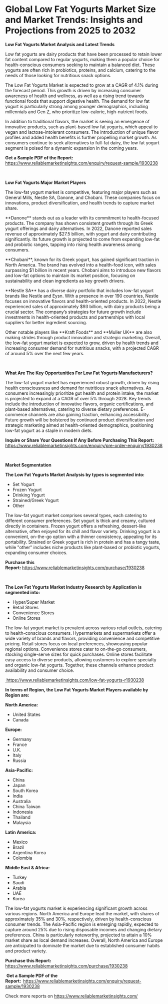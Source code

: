 <p><h1>Global Low Fat Yogurts Market Size and Market Trends: Insights and Projections from 2025 to 2032</h1></p><p><strong>Low Fat Yogurts Market Analysis and Latest Trends</strong></p>
<p><p>Low fat yogurts are dairy products that have been processed to retain lower fat content compared to regular yogurts, making them a popular choice for health-conscious consumers seeking to maintain a balanced diet. These yogurts are often rich in probiotics, proteins, and calcium, catering to the needs of those looking for nutritious snack options.</p><p>The Low Fat Yogurts Market is expected to grow at a CAGR of 4.1% during the forecast period. This growth is driven by increasing consumer awareness of health and wellness, as well as a rising trend towards functional foods that support digestive health. The demand for low fat yogurt is particularly strong among younger demographics, including millennials and Gen Z, who prioritize low-calorie, high-nutrient foods.</p><p>In addition to traditional flavors, the market is seeing an emergence of innovative products, such as plant-based low fat yogurts, which appeal to vegan and lactose-intolerant consumers. The introduction of unique flavor profiles and added health benefits is further propelling market growth. As consumers continue to seek alternatives to full-fat dairy, the low fat yogurt segment is poised for a dynamic expansion in the coming years.</p></p>
<p><strong>Get a Sample PDF of the Report:&nbsp;</strong> <a href="https://www.reliablemarketinsights.com/enquiry/request-sample/1930238?utm_campaign=3062&utm_medium=2&utm_source=Github&utm_content=ia&utm_term=29032025&utm_id=low-fat-yogurts">https://www.reliablemarketinsights.com/enquiry/request-sample/1930238</a></p>
<p>&nbsp;</p>
<p><strong>Low Fat Yogurts Major Market Players</strong></p>
<p><p>The low-fat yogurt market is competitive, featuring major players such as General Mills, Nestle SA, Danone, and Chobani. These companies focus on innovations, product diversification, and health trends to capture market share.</p><p>**Danone** stands out as a leader with its commitment to health-focused products. The company has shown consistent growth through its Greek yogurt offerings and dairy alternatives. In 2022, Danone reported sales revenue of approximately $27.5 billion, with yogurt and dairy contributing significantly. Its future growth is projected to come from expanding low-fat and probiotic ranges, tapping into rising health awareness among consumers.</p><p>**Chobani**, known for its Greek yogurt, has gained significant traction in North America. The brand has evolved into a health-food icon, with sales surpassing $1 billion in recent years. Chobani aims to introduce new flavors and low-fat options to maintain its market position, focusing on sustainability and clean ingredients as key growth drivers.</p><p>**Nestle SA** has a diverse dairy portfolio that includes low-fat yogurt brands like Nestle and Eysn. With a presence in over 190 countries, Nestle focuses on innovative flavors and health-oriented products. In 2022, Nestle experienced sales of approximately $93 billion, with dairy products being a crucial sector. The company’s strategies for future growth include investments in health-oriented products and partnerships with local suppliers for better ingredient sourcing.</p><p>Other notable players like **Kraft Foods** and **Muller UK** are also making strides through product innovation and strategic marketing. Overall, the low-fat yogurt market is expected to grow, driven by health trends and increasing consumer demand for nutritious snacks, with a projected CAGR of around 5% over the next few years.</p></p>
<p>&nbsp;</p>
<p><strong>What Are The Key Opportunities For Low Fat Yogurts Manufacturers?</strong></p>
<p><p>The low-fat yogurt market has experienced robust growth, driven by rising health consciousness and demand for nutritious snack alternatives. As consumers increasingly prioritize gut health and protein intake, the market is projected to expand at a CAGR of over 5% through 2028. Key trends include the introduction of innovative flavors, organic certifications, and plant-based alternatives, catering to diverse dietary preferences. E-commerce channels are also gaining traction, enhancing accessibility. Future growth will be bolstered by continued product diversification and strategic marketing aimed at health-oriented demographics, positioning low-fat yogurt as a staple in modern diets.</p></p>
<p><strong>Inquire or Share Your Questions If Any Before Purchasing This Report:</strong> <a href="https://www.reliablemarketinsights.com/enquiry/pre-order-enquiry/1930238?utm_campaign=3062&utm_medium=2&utm_source=Github&utm_content=ia&utm_term=29032025&utm_id=low-fat-yogurts">https://www.reliablemarketinsights.com/enquiry/pre-order-enquiry/1930238</a></p>
<p>&nbsp;</p>
<p><strong>Market Segmentation</strong></p>
<p><strong>The Low Fat Yogurts Market Analysis by types is segmented into:</strong></p>
<p><ul><li>Set Yogurt</li><li>Frozen Yogurt</li><li>Drinking Yogurt</li><li>Strained/Greek Yogurt</li><li>Other</li></ul></p>
<p><p>The low-fat yogurt market comprises several types, each catering to different consumer preferences. Set yogurt is thick and creamy, cultured directly in containers. Frozen yogurt offers a refreshing, dessert-like alternative, often enjoyed for its chill and flavor variety. Drinking yogurt is a convenient, on-the-go option with a thinner consistency, appealing for its portability. Strained or Greek yogurt is rich in protein and has a tangy taste, while "other" includes niche products like plant-based or probiotic yogurts, expanding consumer choices.</p></p>
<p><strong>Purchase this Report:&nbsp;</strong><a href="https://www.reliablemarketinsights.com/purchase/1930238?utm_campaign=3062&utm_medium=2&utm_source=Github&utm_content=ia&utm_term=29032025&utm_id=low-fat-yogurts">https://www.reliablemarketinsights.com/purchase/1930238</a></p>
<p>&nbsp;</p>
<p><strong>The Low Fat Yogurts Market Industry Research by Application is segmented into:</strong></p>
<p><ul><li>Hyper/Super Market</li><li>Retail Stores</li><li>Convenience Stores</li><li>Online Stores</li></ul></p>
<p><p>The low-fat yogurt market is prevalent across various retail outlets, catering to health-conscious consumers. Hypermarkets and supermarkets offer a wide variety of brands and flavors, providing convenience and competitive pricing. Retail stores focus on local preferences, showcasing popular regional options. Convenience stores cater to on-the-go consumers, stocking single-serve sizes for quick purchases. Online stores facilitate easy access to diverse products, allowing customers to explore specialty and organic low-fat yogurts. Together, these channels enhance product availability and consumer choice.</p></p>
<p><a href="https://www.reliablemarketinsights.com/low-fat-yogurts-r1930238?utm_campaign=3062&utm_medium=2&utm_source=Github&utm_content=ia&utm_term=29032025&utm_id=low-fat-yogurts">&nbsp;https://www.reliablemarketinsights.com/low-fat-yogurts-r1930238</a></p>
<p><strong>In terms of Region, the Low Fat Yogurts Market Players available by Region are:</strong></p>
<p>
    <p> <strong> North America: </strong>
        <ul>
            <li>United States</li>
            <li>Canada</li>
        </ul>
        </p> 
    <p> <strong> Europe: </strong>
        <ul>
            <li>Germany</li>
            <li>France</li>
            <li>U.K.</li>
            <li>Italy</li>
            <li>Russia</li>
        </ul>
        </p> 
    <p> <strong> Asia-Pacific: </strong>
        <ul>
            <li>China</li>
            <li>Japan</li>
            <li>South Korea</li>
            <li>India</li>
            <li>Australia</li>
            <li>China Taiwan</li>
            <li>Indonesia</li>
            <li>Thailand</li>
            <li>Malaysia</li>
        </ul>
        </p> 
    <p> <strong> Latin America: </strong>
        <ul>
            <li>Mexico</li>
            <li>Brazil</li>
            <li>Argentina Korea</li>
            <li>Colombia</li>
        </ul>
        </p> 
    <p> <strong> Middle East & Africa: </strong>
        <ul>
            <li>Turkey</li>
            <li>Saudi</li>
            <li>Arabia</li>
            <li>UAE</li>
            <li>Korea</li>
        </ul>
    </p>
    </p>
<p><p>The low-fat yogurts market is experiencing significant growth across various regions. North America and Europe lead the market, with shares of approximately 35% and 30%, respectively, driven by health-conscious consumer trends. The Asia-Pacific region is emerging rapidly, expected to capture around 25% due to rising disposable incomes and changing dietary preferences. China is particularly noteworthy, projected to attain a 10% market share as local demand increases. Overall, North America and Europe are anticipated to dominate the market due to established consumer habits and product variety.</p></p>
<p><strong>Purchase this Report: </strong><a href="https://www.reliablemarketinsights.com/purchase/1930238?utm_campaign=3062&utm_medium=2&utm_source=Github&utm_content=ia&utm_term=29032025&utm_id=low-fat-yogurts">https://www.reliablemarketinsights.com/purchase/1930238</a></p>
<p>&nbsp;<strong>Get a Sample PDF of the Report:&nbsp;&nbsp;</strong><a href="https://www.reliablemarketinsights.com/enquiry/request-sample/1930238?utm_campaign=3062&utm_medium=2&utm_source=Github&utm_content=ia&utm_term=29032025&utm_id=low-fat-yogurts">https://www.reliablemarketinsights.com/enquiry/request-sample/1930238</a></p>
<p><strong></strong></p>
<p>Check more reports on <a href="https://www.reliablemarketinsights.com/?utm_campaign=3062&utm_medium=2&utm_source=Github&utm_content=ia&utm_term=29032025&utm_id=low-fat-yogurts">https://www.reliablemarketinsights.com/</a></p>